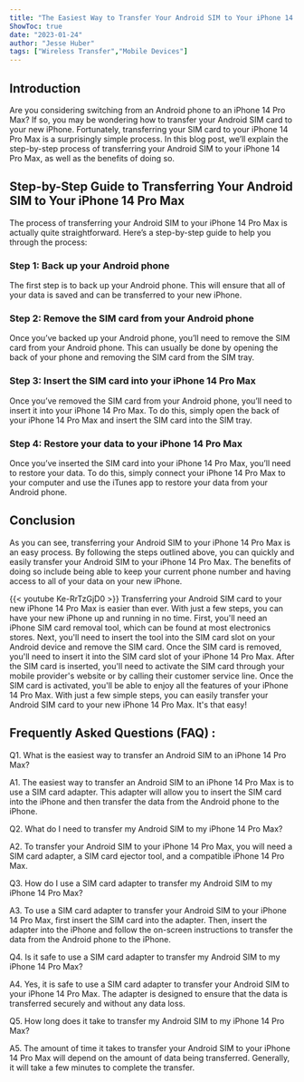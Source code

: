 ```yaml
---
title: "The Easiest Way to Transfer Your Android SIM to Your iPhone 14 Pro Max - You Won't Believe How Simple It Is!"
ShowToc: true 
date: "2023-01-24"
author: "Jesse Huber" 
tags: ["Wireless Transfer","Mobile Devices"]
---
```

## Introduction

Are you considering switching from an Android phone to an iPhone 14 Pro Max? If so, you may be wondering how to transfer your Android SIM card to your new iPhone. Fortunately, transferring your SIM card to your iPhone 14 Pro Max is a surprisingly simple process. In this blog post, we’ll explain the step-by-step process of transferring your Android SIM to your iPhone 14 Pro Max, as well as the benefits of doing so.

## Step-by-Step Guide to Transferring Your Android SIM to Your iPhone 14 Pro Max

The process of transferring your Android SIM to your iPhone 14 Pro Max is actually quite straightforward. Here’s a step-by-step guide to help you through the process:

### Step 1: Back up your Android phone

The first step is to back up your Android phone. This will ensure that all of your data is saved and can be transferred to your new iPhone.

### Step 2: Remove the SIM card from your Android phone

Once you’ve backed up your Android phone, you’ll need to remove the SIM card from your Android phone. This can usually be done by opening the back of your phone and removing the SIM card from the SIM tray.

### Step 3: Insert the SIM card into your iPhone 14 Pro Max

Once you’ve removed the SIM card from your Android phone, you’ll need to insert it into your iPhone 14 Pro Max. To do this, simply open the back of your iPhone 14 Pro Max and insert the SIM card into the SIM tray.

### Step 4: Restore your data to your iPhone 14 Pro Max

Once you’ve inserted the SIM card into your iPhone 14 Pro Max, you’ll need to restore your data. To do this, simply connect your iPhone 14 Pro Max to your computer and use the iTunes app to restore your data from your Android phone.

## Conclusion

As you can see, transferring your Android SIM to your iPhone 14 Pro Max is an easy process. By following the steps outlined above, you can quickly and easily transfer your Android SIM to your iPhone 14 Pro Max. The benefits of doing so include being able to keep your current phone number and having access to all of your data on your new iPhone.

{{< youtube Ke-RrTzGjD0 >}} 
Transferring your Android SIM card to your new iPhone 14 Pro Max is easier than ever. With just a few steps, you can have your new iPhone up and running in no time. First, you'll need an iPhone SIM card removal tool, which can be found at most electronics stores. Next, you'll need to insert the tool into the SIM card slot on your Android device and remove the SIM card. Once the SIM card is removed, you'll need to insert it into the SIM card slot of your iPhone 14 Pro Max. After the SIM card is inserted, you'll need to activate the SIM card through your mobile provider's website or by calling their customer service line. Once the SIM card is activated, you'll be able to enjoy all the features of your iPhone 14 Pro Max. With just a few simple steps, you can easily transfer your Android SIM card to your new iPhone 14 Pro Max. It's that easy!

## Frequently Asked Questions (FAQ) :
Q1. What is the easiest way to transfer an Android SIM to an iPhone 14 Pro Max?

A1. The easiest way to transfer an Android SIM to an iPhone 14 Pro Max is to use a SIM card adapter. This adapter will allow you to insert the SIM card into the iPhone and then transfer the data from the Android phone to the iPhone.

Q2. What do I need to transfer my Android SIM to my iPhone 14 Pro Max?

A2. To transfer your Android SIM to your iPhone 14 Pro Max, you will need a SIM card adapter, a SIM card ejector tool, and a compatible iPhone 14 Pro Max.

Q3. How do I use a SIM card adapter to transfer my Android SIM to my iPhone 14 Pro Max?

A3. To use a SIM card adapter to transfer your Android SIM to your iPhone 14 Pro Max, first insert the SIM card into the adapter. Then, insert the adapter into the iPhone and follow the on-screen instructions to transfer the data from the Android phone to the iPhone.

Q4. Is it safe to use a SIM card adapter to transfer my Android SIM to my iPhone 14 Pro Max?

A4. Yes, it is safe to use a SIM card adapter to transfer your Android SIM to your iPhone 14 Pro Max. The adapter is designed to ensure that the data is transferred securely and without any data loss.

Q5. How long does it take to transfer my Android SIM to my iPhone 14 Pro Max?

A5. The amount of time it takes to transfer your Android SIM to your iPhone 14 Pro Max will depend on the amount of data being transferred. Generally, it will take a few minutes to complete the transfer.


